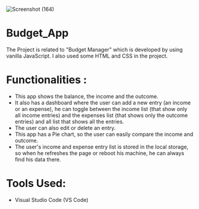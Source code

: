 ![Screenshot (164)](https://user-images.githubusercontent.com/74415240/127172226-7023de33-5ba6-4c9d-af2c-8c1960639461.png)

# Budget_App
The Project is related to "Budget Manager" which is developed by using vanilla JavaScript.
I also used some HTML and CSS in the project.

# Functionalities :
* This app shows the balance, the income and the outcome. 
* It also has a dashboard where the user can add a new entry (an income or an expense), he can toggle between the income list (that show only all income entries) 
  and the expenses list (that shows only the outcome entries) and all list that shows all the entries.
* The user can also edit or delete an entry.
* This app has a Pie chart, so the user can easily compare the income and outcome.
* The user's income and expense entry list is stored in the local storage, so when he refreshes the page or reboot his machine, he can always find his data there.

# Tools Used:
* Visual Studio Code (VS Code)
